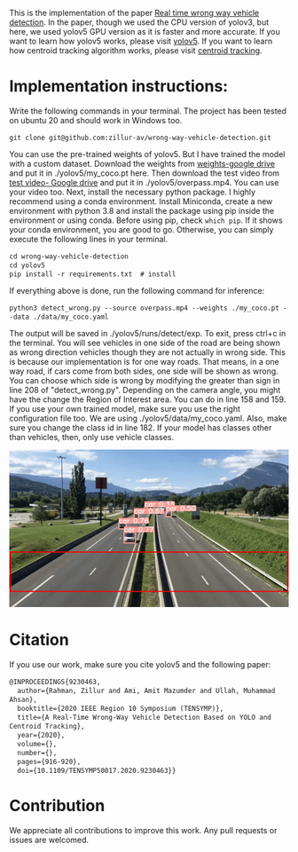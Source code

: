 This is the implementation of the paper [Real time wrong way vehicle detection](https://ieeexplore.ieee.org/document/9230463). In the paper, though we used the CPU version of yolov3, but here, we used yolov5 GPU version as it is faster and more accurate. If you want to learn how yolov5 works, please visit [yolov5](https://github.com/ultralytics/yolov5). If you want to learn how centroid tracking algorithm works, please visit [centroid tracking](https://pyimagesearch.com/2018/07/23/simple-object-tracking-with-opencv/).

# Implementation instructions:
Write the following commands in your terminal. The project has been tested on ubuntu 20 and should work in Windows too.
```
git clone git@github.com:zillur-av/wrong-way-vehicle-detection.git
```
You can use the pre-trained weights of yolov5. But I have trained the model with a custom dataset. Download the weights from [weights-google drive](https://drive.google.com/file/d/1Ttd1CuFBnTLBiUWbxz5LCoS68S8AplB6/view?usp=share_link) and put it in ./yolov5/my_coco.pt here. Then download the test video from [test video- Google drive](https://drive.google.com/file/d/1amhEP1frS0D1i4Xi2rBvsrl3D7H3ZuIM/view?usp=share_link) and put it in ./yolov5/overpass.mp4. You can use your video too.
Next, install the necessary python package. I highly recommend using a conda environment. Install Miniconda, create a new environment with python 3.8 and install the package using pip inside the environment or using conda. Before using pip, check ```which pip```. If it shows your conda environment, you are good to go. Otherwise, you can simply execute the following lines in your terminal.
```
cd wrong-way-vehicle-detection
cd yolov5
pip install -r requirements.txt  # install
```
If everything above is done, run the following command for inference:
```
python3 detect_wrong.py --source overpass.mp4 --weights ./my_coco.pt --data ./data/my_coco.yaml
```
The output will be saved in ./yolov5/runs/detect/exp. To exit, press ctrl+c in the terminal. You will see vehicles in one side of the road are being shown as wrong direction vehicles though they are not actually in wrong side. This is because our implementation is for one way roads. That means, in a one way road, if cars come from both sides, one side will be shown as wrong. You can choose which side is wrong by modifying the greater than sign in line 208 of "detect_wrong.py". Depending on the camera angle, you might have the change the Region of Interest area. You can do in line 158 and 159.
If you use your own trained model, make sure you use the right configuration file too. We are using ./yolov5/data/my_coco.yaml. Also, make sure you change the class id in line 182. If your model has classes other than vehicles, then, only use vehicle classes.

![](https://github.com/Zillurcuet/wrong-way-vehicle-detection/blob/main/output.gif)

# Citation
If you use our work, make sure you cite yolov5 and the following paper:
```
@INPROCEEDINGS{9230463,
  author={Rahman, Zillur and Ami, Amit Mazumder and Ullah, Muhammad Ahsan},
  booktitle={2020 IEEE Region 10 Symposium (TENSYMP)}, 
  title={A Real-Time Wrong-Way Vehicle Detection Based on YOLO and Centroid Tracking}, 
  year={2020},
  volume={},
  number={},
  pages={916-920},
  doi={10.1109/TENSYMP50017.2020.9230463}}
```
# Contribution
We appreciate all contributions to improve this work. Any pull requests or issues are welcomed.
